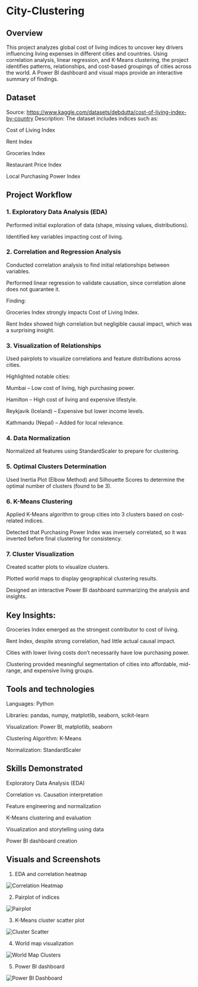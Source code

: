 # City-Clustering
## Overview
This project analyzes global cost of living indices to uncover key drivers influencing living expenses in different cities and countries.
Using correlation analysis, linear regression, and K-Means clustering, the project identifies patterns, relationships, and cost-based groupings of cities across the world.
A Power BI dashboard and visual maps provide an interactive summary of findings.

## Dataset
Source: https://www.kaggle.com/datasets/debdutta/cost-of-living-index-by-country
Description: The dataset includes indices such as:

Cost of Living Index

Rent Index

Groceries Index

Restaurant Price Index

Local Purchasing Power Index

## Project Workflow
### 1. Exploratory Data Analysis (EDA)

Performed initial exploration of data (shape, missing values, distributions).

Identified key variables impacting cost of living.

### 2. Correlation and Regression Analysis

Conducted correlation analysis to find initial relationships between variables.

Performed linear regression to validate causation, since correlation alone does not guarantee it.

Finding:

Groceries Index strongly impacts Cost of Living Index.

Rent Index showed high correlation but negligible causal impact, which was a surprising insight.

### 3. Visualization of Relationships

Used pairplots to visualize correlations and feature distributions across cities.

Highlighted notable cities:

Mumbai – Low cost of living, high purchasing power.

Hamilton – High cost of living and expensive lifestyle.

Reykjavik (Iceland) – Expensive but lower income levels.

Kathmandu (Nepal) – Added for local relevance.

### 4. Data Normalization

Normalized all features using StandardScaler to prepare for clustering.

### 5. Optimal Clusters Determination

Used Inertia Plot (Elbow Method) and Silhouette Scores to determine the optimal number of clusters (found to be 3).

### 6. K-Means Clustering

Applied K-Means algorithm to group cities into 3 clusters based on cost-related indices.

Detected that Purchasing Power Index was inversely correlated, so it was inverted before final clustering for consistency.

### 7. Cluster Visualization

Created scatter plots to visualize clusters.

Plotted world maps to display geographical clustering results.

Designed an interactive Power BI dashboard summarizing the analysis and insights.

## Key Insights:
Groceries Index emerged as the strongest contributor to cost of living.

Rent Index, despite strong correlation, had little actual causal impact.

Cities with lower living costs don’t necessarily have low purchasing power.

Clustering provided meaningful segmentation of cities into affordable, mid-range, and expensive living groups.

## Tools and technologies
Languages: Python

Libraries: pandas, numpy, matplotlib, seaborn, scikit-learn

Visualization: Power BI, matplotlib, seaborn

Clustering Algorithm: K-Means

Normalization: StandardScaler

## Skills Demonstrated
Exploratory Data Analysis (EDA)

Correlation vs. Causation interpretation

Feature engineering and normalization

K-Means clustering and evaluation

Visualization and storytelling using data

Power BI dashboard creation

## Visuals and Screenshots

1. EDA and correlation heatmap

![Correlation Heatmap](Screenshots/Correlation_heatmap.png)


2. Pairplot of indices

![Pairplot](Screenshots/Pairplots.png)


3. K-Means cluster scatter plot

![Cluster Scatter](Screenshots/Kmeans_plot.png)


4. World map visualization

![World Map Clusters](Screenshots/Worldmap.png)


5. Power BI dashboard

![Power BI Dashboard](Screenshots/Basic_powerbi_dashboard.png)
